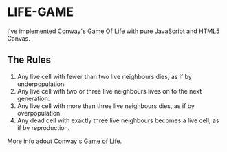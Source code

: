 # LIFE-GAME

I've implemented Conway's Game Of Life with pure JavaScript and HTML5 Canvas.

## The Rules

1. Any live cell with fewer than two live neighbours dies, as if by underpopulation.
2. Any live cell with two or three live neighbours lives on to the next generation.
3. Any live cell with more than three live neighbours dies, as if by overpopulation.
4. Any dead cell with exactly three live neighbours becomes a live cell, as if by reproduction.


More info adout [Conway's Game of Life](https://en.wikipedia.org/wiki/Conway%27s_Game_of_Life).
